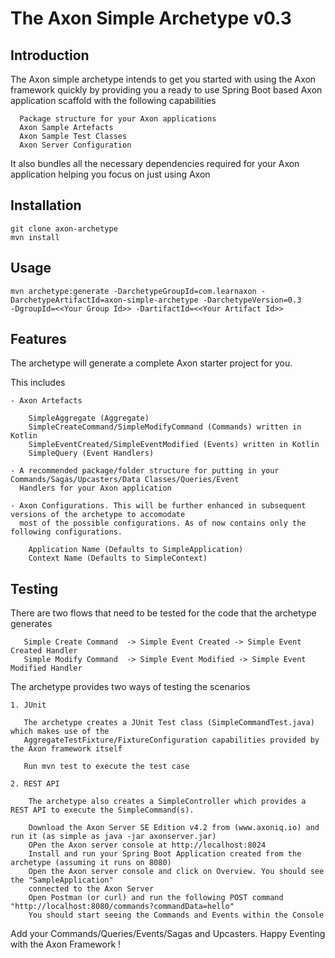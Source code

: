 # The Axon Simple Archetype v0.3

##  Introduction

   The Axon simple archetype intends to get you started with using the Axon framework quickly by providing you a ready to use
   Spring Boot based Axon application scaffold with the following capabilities
    
      Package structure for your Axon applications
      Axon Sample Artefacts
      Axon Sample Test Classes
      Axon Server Configuration
      
   It also bundles all the necessary dependencies required for your Axon application helping you focus on just using Axon

##  Installation

    git clone axon-archetype
    mvn install
    
## Usage

    mvn archetype:generate -DarchetypeGroupId=com.learnaxon -DarchetypeArtifactId=axon-simple-archetype -DarchetypeVersion=0.3
    -DgroupId=<<Your Group Id>> -DartifactId=<<Your Artifact Id>>

## Features

   The archetype will generate a complete Axon starter project for you. 
    
   This includes
    
    - Axon Artefacts
      
        SimpleAggregate (Aggregate)
        SimpleCreateCommand/SimpleModifyCommand (Commands) written in Kotlin
        SimpleEventCreated/SimpleEventModified (Events) written in Kotlin
        SimpleQuery (Event Handlers)
      
    - A recommended package/folder structure for putting in your Commands/Sagas/Upcasters/Data Classes/Queries/Event 
      Handlers for your Axon application
    
    - Axon Configurations. This will be further enhanced in subsequent versions of the archetype to accomodate 
      most of the possible configurations. As of now contains only the following configurations.
      
        Application Name (Defaults to SimpleApplication)
        Context Name (Defaults to SimpleContext)
    
    
## Testing

   There are two flows that need to be tested for the code that the archetype generates
    
       Simple Create Command  -> Simple Event Created -> Simple Event Created Handler
       Simple Modify Command  -> Simple Event Modified -> Simple Event Modified Handler
    
    
   The archetype provides two ways of testing the scenarios
    
    1. JUnit
    
       The archetype creates a JUnit Test class (SimpleCommandTest.java) which makes use of the
       AggregateTestFixture/FixtureConfiguration capabilities provided by the Axon framework itself
       
       Run mvn test to execute the test case
       
    2. REST API
    
        The archetype also creates a SimpleController which provides a REST API to execute the SimpleCommand(s).
        
        Download the Axon Server SE Edition v4.2 from (www.axoniq.io) and run it (as simple as java -jar axonserver.jar)
        OPen the Axon server console at http://localhost:8024
        Install and run your Spring Boot Application created from the archetype (assuming it runs on 8080)
        Open the Axon server console and click on Overview. You should see the "SampleApplication" 
        connected to the Axon Server
        Open Postman (or curl) and run the following POST command  "http://localhost:8080/commands?commandData=hello"
        You should start seeing the Commands and Events within the Console
        
        
Add your Commands/Queries/Events/Sagas and Upcasters. Happy Eventing with the Axon Framework !
        
        
        
        

      
